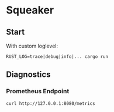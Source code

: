 # Squeaker

## Start
With custom loglevel:

```
RUST_LOG=trace|debug|info|... cargo run
```

## Diagnostics

### Prometheus Endpoint

```
curl http://127.0.0.1:8080/metrics
```
